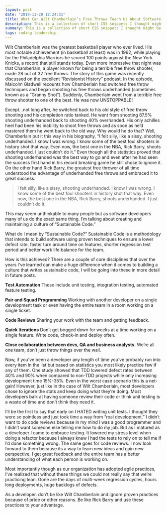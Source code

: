 ```yaml
---
layout: post
date: "2019-11-20 12:24:31"
title: What Can Wilt Chamberlain’s Free Throws Teach Us About Software Development?
description: This is a collection of short CSS snippets I thought might be useful for beginners
summary: This is a collection of short CSS snippets I thought might be useful for beginners.
tags: coding leadership
---
```


Wilt Chamberlain was the greatest basketball player who ever lived. His most notable achievement (in basketball at least) was in 1962, while playing for the Philadelphia Warriors he scored 100 points against the New York Knicks, a record that still stands today. Even more impressive that night was that Chamberlain, a player known for being a terrible free throw shooter, made 28 out of 32 free throws. The story of this game was recently discussed on the excellent “Revisionist History” podcast. In the episode, Malcolm Gladwell recounts how Chamberlain had switched free throw techniques and began shooting his free throws underhanded (sometimes known as a “Granny Shot“). Suddenly, Chamberlain went from a terrible free throw shooter to one of the best. He was now UNSTOPPABLE!


Except…not long after, he switched back to his old style of free throw shooting and his completion ratio tanked. He went from shooting 87.5% shooting underhanded back to shooting 40% overhanded. His only achilles heel had been his inability to shoot free throws and as soon as he’d mastered them he went back to the old way. Why would he do that? Well, Chamberlain put it this way in his biography, “I felt silly, like a sissy, shooting underhanded. I know I was wrong. I know some of the best foul shooters in history shot that way. Even now, the best one in the NBA, Rick Barry, shoots underhanded. I just couldn’t do it.” Even though all the statistics proved that shooting underhanded was the best way to go and even after he had seen the success first hand in his record breaking game he still chose to ignore it. On the other hand Rick Barry, the greatest free thrower of all time understood the advantage of underhanded free throws and embraced it to great success.

>I felt silly, like a sissy, shooting underhanded. I know I was wrong. I know some of the best foul shooters in history shot that way. Even now, the best one in the NBA, Rick Barry, shoots underhanded. I just couldn’t do it.

This may seem unthinkable to many people but as software developers many of us do the exact same thing. I’m talking about creating and maintaining a culture of “Sustainable Code.”

What do I mean by “Sustainable Code?” Sustainable Code is a methodology that intends to build software using proven techniques to ensure a lower defect rate, faster turn around time on features, shorter regression test period and better work life balance for the team.

How is this achieved? There are a couple of core disciplines that over the years I’ve learned can make a huge difference when it comes to building a culture that writes sustainable code, I will be going into these in more detail in future posts.

**Test Automation**
These include unit testing, integration testing, automated feature testing.

**Pair and Squad Programming**
Working with another developer on a single development task or even having the entire team in a room working on a single ticket.

**Code Reviews**
Sharing your work with the team and getting feedback.

**Quick Iterations**
Don’t get bogged down for weeks at a time working on a single feature. Write code, check-in and deploy often.

**Close collaboration between devs, QA and business analysts.**
We’re all one team, don’t just throw things over the wall.

Now, if you’ve been a developer any length of time you’ve probably run into every item in the list but based on statistics you most likely practice few if any of them. One study showed that TDD lowered defect rates between 40% and 90% when compared to non-TDD projects while only increasing development time 15%-35%. Even in the worst case scenario this is a net-gain! However, just like in the case of Wilt Chamberlain, most developers chose to ignore the stats and keep doing what they’re doing. Most developers balk at having someone review their code or think unit testing is a waste of time and don’t think they need it.

I’ll be the first to say that early on I HATED writing unit tests. I thought they were so pointless and just took time a way from “real development.” I didn’t want to do code reviews because in my mind I was a good programmer and I didn’t want someone else telling me how to do my job. But as I matured as a developer I came to embrace testing. It lowered my stress level when doing a refactor because I always knew I had the tests to rely on to tell me if I’d done something wrong. The same goes for code reviews. I now look forward to them because its a way to learn new ideas and gain new perspective. I get great feedback and the entire team has a better understanding of what each person is working on.

Most importantly though as our organization has adopted agile practices, I’ve realized that without these things we could not really say that we’re practicing lean. Gone are the days of multi-week regression cycles, hours long deployments, huge backlogs of defects.

As a developer. don’t be like Wilt Chamberlain and ignore proven practices because of pride or other reasons. Be like Rick Barry and use these practices to your advantage.
